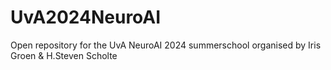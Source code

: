 # UvA2024NeuroAI
Open repository for the UvA NeuroAI 2024 summerschool organised by Iris Groen & H.Steven Scholte
